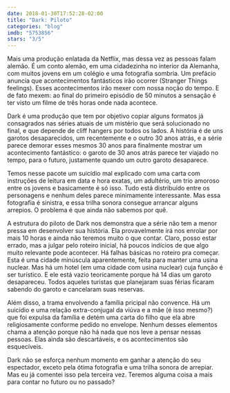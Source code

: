 ```yaml
---
date: 2018-01-30T17:52:28-02:00
title: "Dark: Piloto"
categories: "blog"
imdb: "5753856"
stars: "3/5"
---
```

Mais uma produção enlatada da Netflix, mas dessa vez as pessoas falam alemão. É um conto alemão, em uma cidadezinha no interior da Alemanha, com muitos jovens em um colégio e uma fotografia sombria. Um prefácio anuncia que acontecimentos fantásticos irão ocorrer (Stranger Things feelings). Esses acontecimentos irão mexer com nossa noção do tempo. E de fato mexem: ao final do primeiro episódio de 50 minutos a sensação é ter visto um filme de três horas onde nada acontece.

Dark é uma produção que tem por objetivo copiar alguns formatos já consagrados nas séries atuais de um mistério que será solucionado no final, e que depende de cliff hangers por todos os lados. A história é de uns garotos desaparecidos, um recentemente e o outro 30 anos atrás, e a série parece demorar esses mesmos 30 anos para finalmente mostrar um acontecimento fantástico: o garoto de 30 anos atrás parece ter viajado no tempo, para o futuro, justamente quando um outro garoto desaparece.

Temos nesse pacote um suicídio mal explicado com uma carta com instruções de leitura em data e hora exatas, um adultério, um trio amoroso entre os jovens e basicamente é só isso. Tudo está distribuído entre os personagens e nenhum deles parece minimamente interessante. Mas essa fotografia é sinistra, e essa trilha sonora consegue arrancar alguns arrepios. O problema é que ainda não sabemos por quê.

A estrutura do piloto de Dark nos demonstra que a série não tem a menor pressa em desenvolver sua história. Ela provavelmente irá nos enrolar por mais 10 horas e ainda não teremos muito o que contar. Claro, posso estar errado, mas a julgar pelo roteiro inicial, há poucos indícios de que algo muito relevante pode acontecer. Há falhas básicas no roteiro pra começar. Esta é uma cidade minúscula aparentemente, feita para manter uma usina nuclear. Mas há um hotel (em uma cidade com usina nuclear) cuja função é ser turístico. E ele está vazio teoricamente porque há 14 dias um garoto desapareceu. Todos aqueles turistas que planejaram suas férias ficaram sabendo do garoto e cancelaram suas reservas.

Além disso, a trama envolvendo a família pricipal não convence. Há um suicídio e uma relação extra-conjugal da viúva e a mãe (é isso mesmo?) que foi expulsa da família e detém uma carta do filho que ela abre religiosamente conforme pedido no envelope. Nenhum desses elementos chama a atenção porque não há nada que nos leve a pensar nessas pessoas. Elas ainda são descartáveis, e os acontecimentos são esquecíveis.

Dark não se esforça nenhum momento em ganhar a atenção do seu espectador, exceto pela ótima fotografia e uma trilha sonora de arrepiar. Mas eu já comentei isso pela terceira vez. Teremos alguma coisa a mais para contar no futuro ou no passado?
